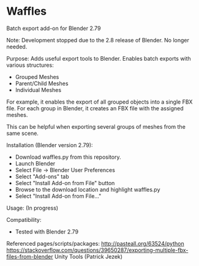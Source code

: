 # Waffles

Batch export add-on for Blender 2.79

Note:
Development stopped due to the 2.8 release of Blender. No longer needed.

Purpose:
Adds useful export tools to Blender. Enables batch exports with various structures:
  - Grouped Meshes
  - Parent/Child Meshes
  - Individual Meshes
  
For example, it enables the export of all grouped objects into a single FBX file. For each group in Blender, it creates an FBX file with the assigned meshes.

This can be helpful when exporting several groups of meshes from the same scene.

Installation (Blender version 2.79):
- Download waffles.py from this repository.
- Launch Blender
- Select File -> Blender User Preferences
- Select "Add-ons" tab
- Select "Install Add-on from File" button
- Browse to the download location and highlight waffles.py
- Select "Install Add-on from File..."

Usage:
(In progress)

Compatibility:
- Tested with Blender 2.79

Referenced pages/scripts/packages:
http://pasteall.org/63524/python
https://stackoverflow.com/questions/39650287/exporting-multiple-fbx-files-from-blender
Unity Tools (Patrick Jezek)
